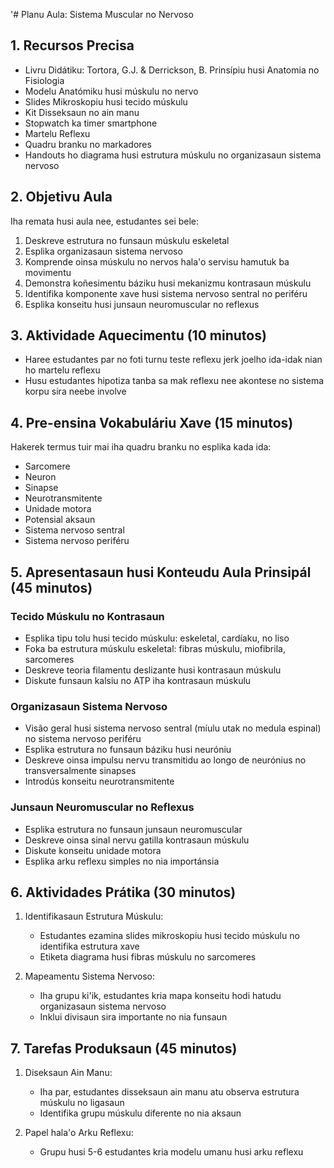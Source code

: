 '# Planu Aula: Sistema Muscular no Nervoso

## 1. Recursos Precisa

- Livru Didátiku: Tortora, G.J. & Derrickson, B. Prinsípiu husi Anatomia no Fisiologia
- Modelu Anatómiku husi múskulu no nervo
- Slides Mikroskopiu husi tecido múskulu 
- Kit Disseksaun no ain manu 
- Stopwatch ka timer smartphone
- Martelu Reflexu
- Quadru branku no markadores
- Handouts ho diagrama husi estrutura múskulu no organizasaun sistema nervoso 

## 2. Objetivu Aula

Iha remata husi aula nee, estudantes sei bele:
1. Deskreve estrutura no funsaun múskulu eskeletal
2. Esplika organizasaun sistema nervoso
3. Komprende oinsa múskulu no nervos hala'o servisu hamutuk ba movimentu
4. Demonstra koñesimentu báziku husi mekanizmu kontrasaun múskulu
5. Identifika komponente xave husi sistema nervoso sentral no periféru
6. Esplika konseitu husi junsaun neuromuscular no reflexus

## 3. Aktividade Aquecimentu (10 minutos)

- Haree estudantes par no foti turnu teste reflexu jerk joelho ida-idak nian ho martelu reflexu
- Husu estudantes hipotiza tanba sa mak reflexu nee akontese no sistema korpu sira neebe involve

## 4. Pre-ensina Vokabuláriu Xave (15 minutos)

Hakerek termus tuir mai iha quadru branku no esplika kada ida:
- Sarcomere
- Neuron
- Sinapse
- Neurotransmitente
- Unidade motora
- Potensial aksaun
- Sistema nervoso sentral
- Sistema nervoso periféru

## 5. Apresentasaun husi Konteudu Aula Prinsipál (45 minutos)

### Tecido Múskulu no Kontrasaun
- Esplika tipu tolu husi tecido múskulu: eskeletal, cardíaku, no liso
- Foka ba estrutura múskulu eskeletal: fibras múskulu, miofibrila, sarcomeres
- Deskreve teoria filamentu deslizante husi kontrasaun múskulu
- Diskute funsaun kalsiu no ATP iha kontrasaun múskulu

### Organizasaun Sistema Nervoso
- Visão geral husi sistema nervoso sentral (míulu utak no medula espinal) no sistema nervoso periféru
- Esplika estrutura no funsaun báziku husi neuróniu
- Deskreve oinsa impulsu nervu transmitidu ao longo de neurónius no transversalmente sinapses
- Introdús konseitu neurotransmitente

### Junsaun Neuromuscular no Reflexus
- Esplika estrutura no funsaun junsaun neuromuscular
- Deskreve oinsa sinal nervu gatilla kontrasaun múskulu
- Diskute konseitu unidade motora
- Esplika arku reflexu simples no nia importánsia

## 6. Aktividades Prátika (30 minutos)

1. Identifikasaun Estrutura Múskulu:
   - Estudantes ezamina slides mikroskopiu husi tecido múskulu no identifika estrutura xave
   - Etiketa diagrama husi fibras múskulu no sarcomeres

2. Mapeamentu Sistema Nervoso:
   - Iha grupu ki'ik, estudantes kria mapa konseitu hodi hatudu organizasaun sistema nervoso
   - Inklui divisaun sira importante no nia funsaun

## 7. Tarefas Produksaun (45 minutos)

1. Diseksaun Ain Manu:
   - Iha par, estudantes disseksaun ain manu atu observa estrutura múskulu no ligasaun
   - Identifika grupu múskulu diferente no nia aksaun

2. Papel hala'o Arku Reflexu:
   - Grupu husi 5-6 estudantes kria modelu umanu husi arku reflexu